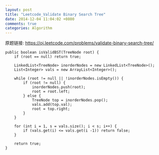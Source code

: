 ```yaml
---
layout: post
title: "Leetcode_Validate Binary Search Tree"
date: 2014-12-04 11:04:02 +0800
comments: true
categories: Algorithm
---
```


原题链接: https://oj.leetcode.com/problems/validate-binary-search-tree/

<!-- more -->

    public boolean isValidBST(TreeNode root) {
		if (root == null) return true;
		
		LinkedList<TreeNode> inorderNodes = new LinkedList<TreeNode>();
		List<Integer> vals = new ArrayList<Integer>();
		
		while (root != null || !inorderNodes.isEmpty()) {
			if (root != null) {
				inorderNodes.push(root);
				root = root.left;
			} else {
				TreeNode top = inorderNodes.pop(); 
				vals.add(top.val);
				root = top.right;
			}
		}
		
		for (int i = 1, s = vals.size(); i < s; i++) {
			if (vals.get(i) <= vals.get(i -1)) return false;
		}
		
		return true;
    }
